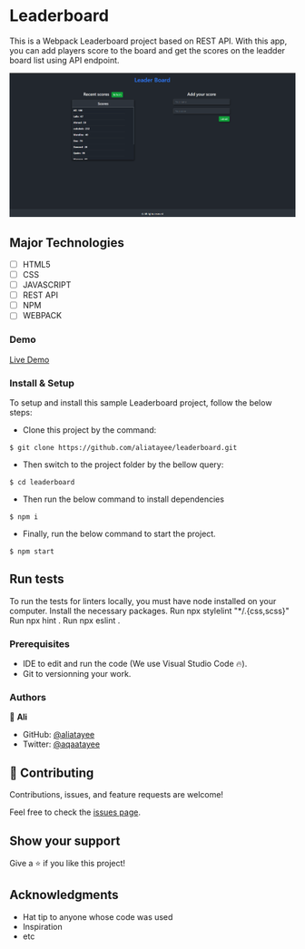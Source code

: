 
# Leaderboard
This is a Webpack Leaderboard project based on REST API. With this app, you can add players score to the board and get the scores on the leadder board list using API endpoint. 

![](./assets/screenshots/Screenshot%20(167).png)

## Major Technologies
- [ ] HTML5
- [ ] CSS
- [ ] JAVASCRIPT
- [ ] REST API
- [ ] NPM
- [ ] WEBPACK
### Demo
[Live Demo](https://aliatayee.github.io/leaderboard/)
### Install & Setup

To setup and install this sample Leaderboard project, follow the below steps:
- Clone this project by the command: 

```
$ git clone https://github.com/aliatayee/leaderboard.git
```

- Then switch to the project folder by the bellow query:

```
$ cd leaderboard
```

- Then run the below command to install dependencies

```
$ npm i
```
- Finally, run the below command to start the project.

```
$ npm start
```

## Run tests 
To run the tests for linters locally, you must have node installed on your computer. Install the necessary packages. Run npx stylelint "*/.{css,scss}" Run npx hint . Run npx eslint .

### Prerequisites

- IDE to edit and run the code (We use Visual Studio Code 🔥).
- Git to versionning your work.

### Authors
👤 **Ali**

- GitHub: [@aliatayee](https://github.com/aliatayee)
- Twitter: [@aqaatayee](https://twitter.com/aqaatayee)


## 🤝 Contributing
Contributions, issues, and feature requests are welcome!

Feel free to check the [issues page](../../issues/).

## Show your support
Give a ⭐️ if you like this project!

## Acknowledgments
- Hat tip to anyone whose code was used
- Inspiration
- etc
